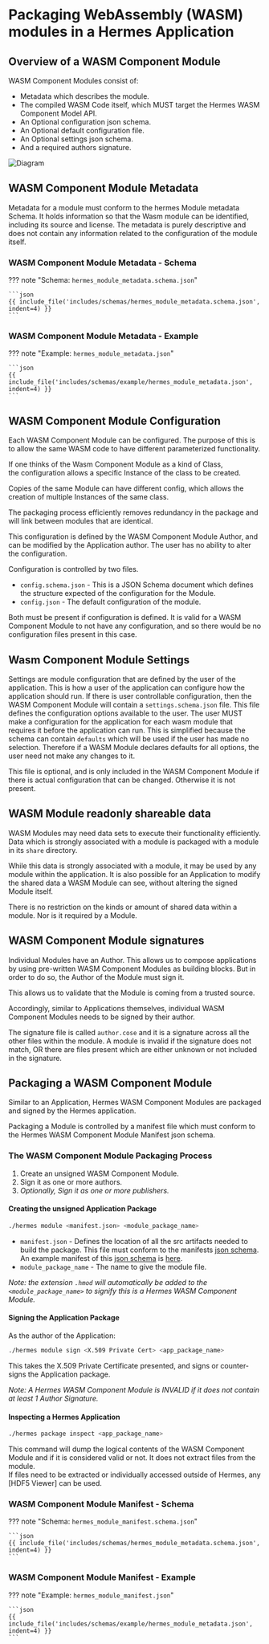 # Packaging WebAssembly (WASM) modules in a Hermes Application

## Overview of a WASM Component Module

WASM Component Modules consist of:

* Metadata which describes the module.
* The compiled WASM Code itself, which MUST target the Hermes WASM Component Model API.
* An Optional configuration json schema.
* An Optional default configuration file.
* An Optional settings json schema.
* And a required authors signature.
  
![Diagram](images/wasm_component_module.d2)

## WASM Component Module Metadata

Metadata for a module must conform to the hermes Module metadata Schema.
It holds information so that the Wasm module can be identified, including its source and license.
The metadata is purely descriptive and does not contain any information related to the configuration of the module itself.

<!-- markdownlint-disable max-one-sentence-per-line -->

### WASM Component Module Metadata - Schema

??? note "Schema: `hermes_module_metadata.schema.json`"

    ```json
    {{ include_file('includes/schemas/hermes_module_metadata.schema.json', indent=4) }}
    ```

### WASM Component Module Metadata - Example

??? note "Example: `hermes_module_metadata.json`"

    ```json
    {{ include_file('includes/schemas/example/hermes_module_metadata.json', indent=4) }}
    ```
<!-- markdownlint-enable max-one-sentence-per-line -->

## WASM Component Module Configuration

Each WASM Component Module can be configured.
The purpose of this is to allow the same WASM code to have different parameterized functionality.

If one thinks of the Wasm Component Module as a kind of Class,  
the configuration allows a specific Instance of the class to be created.

Copies of the same Module can have different config,
which allows the creation of multiple Instances of the same class.

The packaging process efficiently removes redundancy in the package and will link between modules that are identical.

This configuration is defined by the WASM Component Module Author, and can be modified by the Application author.
The user has no ability to alter the configuration.

Configuration is controlled by two files.

* `config.schema.json` - This is a JSON Schema document which defines the structure expected of the configuration for the Module.
* `config.json` - The default configuration of the module.

Both must be present if configuration is defined.
It is valid for a WASM Component Module to not have any configuration,
and so there would be no configuration files present in this case.

## Wasm Component Module Settings

Settings are module configuration that are defined by the user of the application.
This is how a user of the application can configure how the application should run.
If there is user controllable configuration, then the WASM Component Module will contain a `settings.schema.json` file.
This file defines the configuration options available to the user.
The user MUST make a configuration for the application for each wasm module that requires it before the application can run.
This is simplified because the schema can contain `defaults` which will be used if the user has made no selection.
Therefore if a WASM Module declares defaults for all options, the user need not make any changes to it.

This file is optional, and is only included in the WASM Component Module if there is actual configuration that can be changed.
Otherwise it is not present.

## WASM Module readonly shareable data

WASM Modules may need data sets to execute their functionality efficiently.
Data which is strongly associated with a module is packaged with a module in its `share` directory.

While this data is strongly associated with a module, it may be used by any module within the application.
It is also possible for an Application to modify the shared data a WASM Module can see, without altering the signed Module itself.

There is no restriction on the kinds or amount of shared data within a module.
Nor is it required by a Module.

## WASM Component Module signatures

Individual Modules have an Author.
This allows us to compose applications by using pre-written WASM Component Modules as building blocks.
But in order to do so, the Author of the Module must sign it.

This allows us to validate that the Module is coming from a trusted source.

Accordingly, similar to Applications themselves, individual WASM Component Modules needs to be signed by their author.

The signature file is called `author.cose` and it is a signature across all the other files within the module.
A module is invalid if the signature does not match,
OR there are files present which are either unknown or not included in the signature.

## Packaging a WASM Component Module

Similar to an Application,  Hermes WASM Component Modules are packaged and signed by the Hermes application.

Packaging a Module is controlled by a manifest file which must conform to the Hermes WASM Component Module Manifest json schema.

### The WASM Component Module Packaging Process

1. Create an unsigned WASM Component Module.
2. Sign it as one or more authors.
3. *Optionally, Sign it as one or more publishers.*

#### Creating the unsigned Application Package

```sh
./hermes module <manifest.json> <module_package_name>
```

* `manifest.json` - Defines the location of all the src artifacts needed to build the package.
  This file must conform to the manifests [json schema](#wasm-component-module-manifest---schema).
  An example manifest of this [json schema](#wasm-component-module-manifest---schema)
  is [here](#wasm-component-module-manifest---example).
* `module_package_name` - The name to give the module file.

*Note: the extension `.hmod` will automatically be added to the `<module_package_name>`
to signify this is a Hermes WASM Component Module.*

#### Signing the Application Package

As the author of the Application:

```sh
./hermes module sign <X.509 Private Cert> <app_package_name>
```

This takes the X.509 Private Certificate presented, and signs or counter-signs the Application package.

*Note: A Hermes WASM Component Module is INVALID if it does not contain at least 1 Author Signature.*

#### Inspecting a Hermes Application

```sh
./hermes package inspect <app_package_name>
```

This command will dump the logical contents of the WASM Component Module and if it is considered valid or not.
It does not extract files from the module.  
If files need to be extracted or individually accessed outside of Hermes, any [HDF5 Viewer] can be used.

<!-- markdownlint-disable max-one-sentence-per-line -->

### WASM Component Module Manifest - Schema

??? note "Schema: `hermes_module_manifest.schema.json`"

    ```json
    {{ include_file('includes/schemas/hermes_module_metadata.schema.json', indent=4) }}
    ```

### WASM Component Module Manifest - Example

??? note "Example: `hermes_module_manifest.json`"

    ```json
    {{ include_file('includes/schemas/example/hermes_module_metadata.json', indent=4) }}
    ```
<!-- markdownlint-enable max-one-sentence-per-line -->
